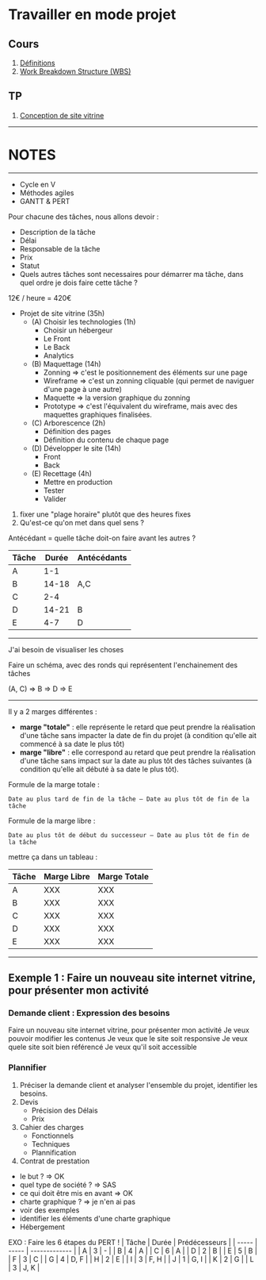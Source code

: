 # Travailler en mode projet

## Cours

1. <a href="cours/definitions.md" title="Définitions">Définitions</a>
2. <a href="cours/wbs.md" title="Work Breakdown Structure (WBS)">Work Breakdown Structure (WBS)</a>

## TP

1. <a href="tp1.md" title="Conception de site vitrine">Conception de site vitrine</a>
















------------------------------------
# NOTES
------------------------------------



- Cycle en V
- Méthodes agiles
- GANTT & PERT


Pour chacune des tâches, nous allons devoir : 
- Description de la tâche
- Délai
- Responsable de la tâche
- Prix
- Statut
- Quels autres tâches sont necessaires pour démarrer ma tâche, dans quel ordre je dois faire cette tâche ?



12€ / heure = 420€
- Projet de site vitrine (35h)
    - (A) Choisir les technologies (1h)
        - Choisir un hébergeur
        - Le Front
        - Le Back
        - Analytics
    - (B) Maquettage (14h)
        - Zonning => c'est le positionnement des éléments sur une page
        - Wireframe => c'est un zonning cliquable (qui permet de naviguer d'une page à une autre)
        - Maquette => la version graphique du zonning
        - Prototype => c'est l'équivalent du wireframe, mais avec des maquettes graphiques finalisées.
    - (C) Arborescence (2h)
        - Définition des pages
        - Définition du contenu de chaque page
    - (D) Développer le site (14h)
        - Front
        - Back
    - (E) Recettage (4h)
        - Mettre en production
        - Tester
        - Valider


1. fixer une "plage horaire" plutôt que des heures fixes
2. Qu'est-ce qu'on met dans quel sens ?

Antécédant = quelle tâche doit-on faire avant les autres ?


| Tâche | Durée | Antécédants | 
| --- | --- | --- | 
| A | 1-1 |  | 
| B | 14-18 | A,C | 
| C | 2-4 |  | 
| D | 14-21 | B | 
| E | 4-7 | D | 

------------------------

J'ai besoin de visualiser les choses

Faire un schéma, avec des ronds qui représentent l'enchainement des tâches

(A, C) => B => D => E

------------------------

Il y a 2 marges différentes : 

- **marge "totale"** : elle représente le retard que peut prendre la réalisation d'une tâche sans
impacter la date de fin du projet (à condition qu'elle ait commencé à sa date le plus tôt)
- **marge "libre"** : elle correspond au retard que peut prendre la réalisation d'une tâche sans
impact sur la date au plus tôt des tâches suivantes (à condition qu'elle ait débuté à sa date le plus
tôt).

Formule de la marge totale : 
```
Date au plus tard de fin de la tâche – Date au plus tôt de fin de la tâche
```

Formule de la marge libre : 
```
Date au plus tôt de début du successeur – Date au plus tôt de fin de la tâche
```

mettre ça dans un tableau : 

| Tâche | Marge Libre | Marge Totale | 
| --- | --- | --- | 
| A | XXX | XXX | 
| B | XXX | XXX | 
| C | XXX | XXX | 
| D | XXX | XXX | 
| E | XXX | XXX | 










------------------------

## Exemple 1 : Faire un nouveau site internet vitrine, pour présenter mon activité

### Demande client : Expression des besoins

Faire un nouveau site internet vitrine, pour présenter mon activité
Je veux pouvoir modifier les contenus
Je veux que le site soit responsive
Je veux quele site soit bien référencé
Je veux qu'il soit accessible

### Plannifier

1. Préciser la demande client et analyser l'ensemble du projet, identifier les besoins.
2. Devis
    - Précision des Délais
    - Prix
3. Cahier des charges
    - Fonctionnels
    - Techniques
    - Plannification
4. Contrat de prestation


- le but ? => OK
- quel type de société ? => SAS
- ce qui doit être mis en avant => OK
- charte graphique ? => je n'en ai pas
- voir des exemples 
- identifier les éléments d'une charte graphique
- Hébergement




EXO : 
Faire les 6 étapes du PERT !
| Tâche | Durée | Prédécesseurs |
| ----- | ----- | ------------- |
| A     | 3     | -             |
| B     | 4     | A             |
| C     | 6     | A             |
| D     | 2     | B             |
| E     | 5     | B             |
| F     | 3     | C             |
| G     | 4     | D, F          |
| H     | 2     | E             |
| I     | 3     | F, H          |
| J     | 1     | G, I          |
| K     | 2     | G             |
| L     | 3     | J, K          |
